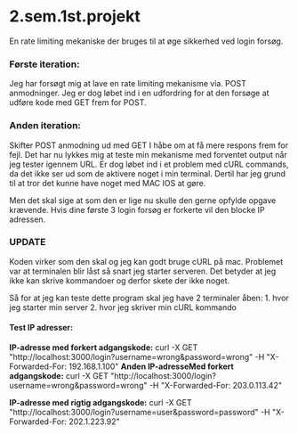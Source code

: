 # 2.sem.1st.projekt

En rate limiting mekaniske der bruges til at øge sikkerhed ved login forsøg.

### Første iteration:

Jeg har forsøgt mig at lave en rate limiting mekanisme via. POST anmodninger. Jeg er dog løbet ind i en udfordring for at den forsøge at udføre kode med GET frem for POST.

### Anden iteration:

Skifter POST anmodning ud med GET I håbe om at få mere respons frem for fejl. Det har nu lykkes mig at teste min mekanisme med forventet output når jeg tester igennem URL. Er dog løbet ind i et problem med cURL commands, da det ikke ser ud som de aktivere noget i min terminal. Dertil har jeg grund til at tror det kunne have noget med MAC IOS at gøre.

Men det skal sige at som den er lige nu skulle den gerne opfylde opgave krævende. Hvis dine første 3 login forsøg er forkerte vil den blocke IP adressen.

### UPDATE

Koden virker som den skal og jeg kan godt bruge cURL på mac. Problemet var at terminalen blir låst så snart jeg starter serveren. Det betyder at jeg ikke kan skrive kommandoer og derfor skete der ikke noget.

Så for at jeg kan teste dette program skal jeg have 2 terminaler åben: 1. hvor jeg starter min server 2. hvor jeg skriver min cURL kommando

#### Test IP adresser:

**IP-adresse med forkert adgangskode:** curl -X GET "http://localhost:3000/login?username=wrong&password=wrong" -H "X-Forwarded-For: 192.168.1.100"
**Anden IP-adresseMed forkert adgangskode:** curl -X GET "http://localhost:3000/login?username=wrong&password=wrong" -H "X-Forwarded-For: 203.0.113.42"

**IP-adresse med rigtig adgangskode:** curl -X GET "http://localhost:3000/login?username=user&password=password" -H "X-Forwarded-For: 202.1.223.92"

